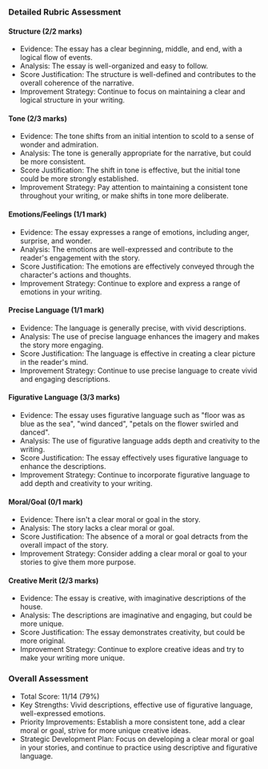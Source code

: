 ### Detailed Rubric Assessment

#### Structure (2/2 marks)

- Evidence: The essay has a clear beginning, middle, and end, with a logical flow of events.
- Analysis: The essay is well-organized and easy to follow.
- Score Justification: The structure is well-defined and contributes to the overall coherence of the narrative.
- Improvement Strategy: Continue to focus on maintaining a clear and logical structure in your writing.

#### Tone (2/3 marks)

- Evidence: The tone shifts from an initial intention to scold to a sense of wonder and admiration.
- Analysis: The tone is generally appropriate for the narrative, but could be more consistent.
- Score Justification: The shift in tone is effective, but the initial tone could be more strongly established.
- Improvement Strategy: Pay attention to maintaining a consistent tone throughout your writing, or make shifts in tone more deliberate.

#### Emotions/Feelings (1/1 mark)

- Evidence: The essay expresses a range of emotions, including anger, surprise, and wonder.
- Analysis: The emotions are well-expressed and contribute to the reader's engagement with the story.
- Score Justification: The emotions are effectively conveyed through the character's actions and thoughts.
- Improvement Strategy: Continue to explore and express a range of emotions in your writing.

#### Precise Language (1/1 mark)

- Evidence: The language is generally precise, with vivid descriptions.
- Analysis: The use of precise language enhances the imagery and makes the story more engaging.
- Score Justification: The language is effective in creating a clear picture in the reader's mind.
- Improvement Strategy: Continue to use precise language to create vivid and engaging descriptions.

#### Figurative Language (3/3 marks)

- Evidence: The essay uses figurative language such as "floor was as blue as the sea", "wind danced", "petals on the flower swirled and danced".
- Analysis: The use of figurative language adds depth and creativity to the writing.
- Score Justification: The essay effectively uses figurative language to enhance the descriptions.
- Improvement Strategy: Continue to incorporate figurative language to add depth and creativity to your writing.

#### Moral/Goal (0/1 mark)

- Evidence: There isn't a clear moral or goal in the story.
- Analysis: The story lacks a clear moral or goal.
- Score Justification: The absence of a moral or goal detracts from the overall impact of the story.
- Improvement Strategy: Consider adding a clear moral or goal to your stories to give them more purpose.

#### Creative Merit (2/3 marks)

- Evidence: The essay is creative, with imaginative descriptions of the house.
- Analysis: The descriptions are imaginative and engaging, but could be more unique.
- Score Justification: The essay demonstrates creativity, but could be more original.
- Improvement Strategy: Continue to explore creative ideas and try to make your writing more unique.

### Overall Assessment

- Total Score: 11/14 (79%)
- Key Strengths: Vivid descriptions, effective use of figurative language, well-expressed emotions.
- Priority Improvements: Establish a more consistent tone, add a clear moral or goal, strive for more unique creative ideas.
- Strategic Development Plan: Focus on developing a clear moral or goal in your stories, and continue to practice using descriptive and figurative language.
